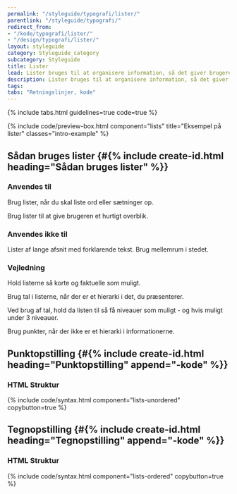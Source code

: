 ```yaml
---
permalink: "/styleguide/typografi/lister/"
parentlink: "/styleguide/typografi/"
redirect_from:
- "/kode/typografi/lister/"
- "/design/typografi/lister/"
layout: styleguide
category: Styleguide_category
subcategory: Styleguide
title: Lister
lead: Lister bruges til at organisere information, så det giver brugeren overblik.
description: Lister bruges til at organisere information, så det giver brugeren overblik.
tags:
tabs: "Retningslinjer, kode"
---
```


{% include tabs.html guidelines=true code=true %}

{% include code/preview-box.html component="lists" title="Eksempel på lister" classes="intro-example" %}

<!--split-->

## Sådan bruges lister {#{% include create-id.html heading="Sådan bruges lister" %}}

### Anvendes til

Brug lister, når du skal liste ord eller sætninger op.

Brug lister til at give brugeren et hurtigt overblik.

### Anvendes ikke til

Lister af lange afsnit med forklarende tekst. Brug mellemrum i stedet.

### Vejledning

Hold listerne så korte og faktuelle som muligt.

Brug tal i listerne, når der er et hierarki i det, du præsenterer.

Ved brug af tal, hold da listen til så få niveauer som muligt - og hvis muligt under 3 niveauer.

Brug punkter, når der ikke er et hierarki i informationerne.

<!--split-->

## Punktopstilling {#{% include create-id.html heading="Punktopstilling" append="-kode" %}}

### HTML Struktur

{% include code/syntax.html component="lists-unordered" copybutton=true %}

## Tegnopstilling {#{% include create-id.html heading="Tegnopstilling" append="-kode" %}}

### HTML Struktur

{% include code/syntax.html component="lists-ordered" copybutton=true %}
